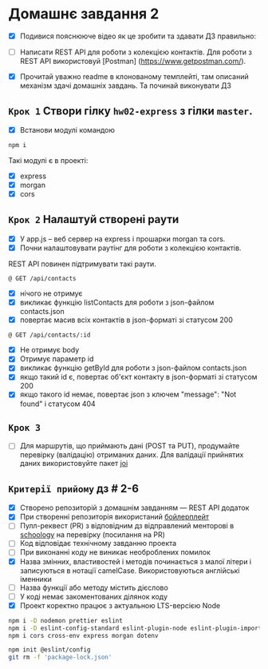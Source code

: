 # Домашнє завдання 2

- [x] Подивися пояснююче відео як це зробити та здавати ДЗ правильно:

- [ ] Написати REST API для роботи з колекцією контактів. Для роботи з REST API
      використовуй [Postman] (https://www.getpostman.com/).

- [x] Прочитай уважно readme в клонованому темплейті, там описаний механізм
      здачі домашніх завдань. Та починай виконувати ДЗ

## `Крок 1` Створи гілку `hw02-express` з гілки `master`.

- [x] Встанови модулі командою

```bash
npm i
```

Такі модулі є в проекті:

- [x] express
- [x] morgan
- [x] cors

## `Крок 2` Налаштуй створені раути

- [x] У app.js – веб сервер на express і прошарки morgan та cors.
- [x] Почни налаштовувати раутінг для роботи з колекцією контактів.

REST API повинен підтримувати такі раути.

`@ GET /api/contacts`

- [x] нічого не отримує
- [x] викликає функцію listContacts для роботи з json-файлом contacts.json
- [x] повертає масив всіх контактів в json-форматі зі статусом 200

`@ GET /api/contacts/:id`

- [x] Не отримує body
- [x] Отримує параметр id
- [x] викликає функцію getById для роботи з json-файлом contacts.json
- [x] якщо такий id є, повертає об'єкт контакту в json-форматі зі статусом 200
- [x] якщо такого id немає, повертає json з ключем "message": "Not found" і
      статусом 404

## `Крок 3`

- [ ] Для маршрутів, що приймають дані (POST та PUT), продумайте перевірку
      (валідацію) отриманих даних. Для валідації прийнятих даних використовуйте
      пакет [joi](https://github.com/sideway/joi)

## `Критерії прийому` дз # 2-6

- [x] Створено репозиторій з домашнім завданням — REST API додаток
- [x] При створенні репозиторія використаний
      [бойлерплейт](https://github.com/goitacademy/nodejs-homework-template)
- [ ] Пулл-реквест (PR) з відповідним дз відправлений менторові в
      [schoology](https://app.schoology.com/login) на перевірку (посилання на
      PR)
- [ ] Код відповідає технічному завданню проекта
- [ ] При виконанні коду не виникає необроблених помилок
- [x] Назва змінних, властивостей і методів починається з малої літери і
      записуються в нотації camelCase. Використовуються англійські іменники
- [ ] Назва функції або методу містить дієслово
- [ ] У коді немає закоментованих ділянок коду
- [x] Проект коректно працює з актуальною LTS-версією Node

```bash
npm i -D nodemon prettier eslint
npm i -D eslint-config-standard eslint-plugin-node eslint-plugin-import eslint-plugin-promise eslint-config-prettier
npm i cors cross-env express morgan dotenv

npm init @eslint/config
git rm -f 'package-lock.json'
```

